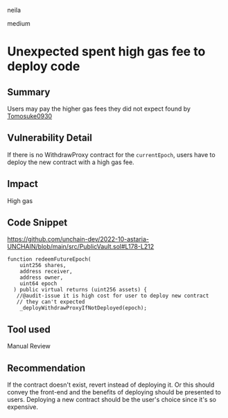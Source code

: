 neila

medium

# Unexpected spent high gas fee to deploy code

## Summary
Users may pay the higher gas fees they did not expect
found by [Tomosuke0930](https://github.com/Tomosuke0930)

## Vulnerability Detail
If there is no WithdrawProxy contract for the `currentEpoch`, users have to deploy the new contract with a high gas fee.

## Impact
High gas

## Code Snippet
https://github.com/unchain-dev/2022-10-astaria-UNCHAIN/blob/main/src/PublicVault.sol#L178-L212
```solidity
function redeemFutureEpoch(
    uint256 shares,
    address receiver,
    address owner,
    uint64 epoch
  ) public virtual returns (uint256 assets) {
   //@audit-issue it is high cost for user to deploy new contract
   // they can't expected
    _deployWithdrawProxyIfNotDeployed(epoch);
```

## Tool used
Manual Review

## Recommendation
If the contract doesn't exist, revert instead of deploying it. 
Or this should convey the front-end and the benefits of deploying should be presented to users. 
Deploying a new contract should be the user's choice since it's so expensive.